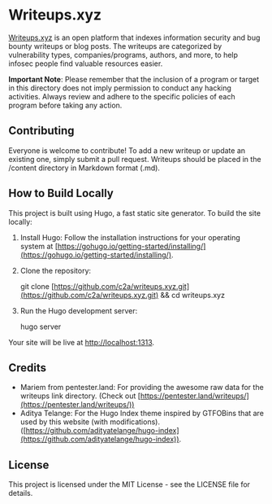 
# Writeups.xyz

[](https://github.com/c2a/writeups.xyz#writeupsxyz)

[Writeups.xyz](https://writeups.xyz) is an open platform that indexes information security and bug bounty writeups or blog posts. The writeups are categorized by vulnerability types, companies/programs, authors, and more, to help infosec people find valuable resources easier.

**Important Note**: Please remember that the inclusion of a program or target in this directory does not imply permission to conduct any hacking activities. Always review and adhere to the specific policies of each program before taking any action.

## Contributing

[](https://github.com/c2a/writeups.xyz#contributing)

Everyone is welcome to contribute! To add a new writeup or update an existing one, simply submit a pull request. Writeups should be placed in the /content directory in Markdown format (.md).

## How to Build Locally

[](https://github.com/c2a/writeups.xyz#how-to-build-locally)

This project is built using Hugo, a fast static site generator. To build the site locally:

1.  Install Hugo: Follow the installation instructions for your operating system at [https://gohugo.io/getting-started/installing/](https://gohugo.io/getting-started/installing/).
2.  Clone the repository: 

    git clone [https://github.com/c2a/writeups.xyz.git](https://github.com/c2a/writeups.xyz.git) && cd writeups.xyz

3.  Run the Hugo development server: 

    hugo server

Your site will be live at [http://localhost:1313](http://localhost:1313).

## Credits

[](https://github.com/c2a/writeups.xyz#credits)

-   Mariem from pentester.land: For providing the awesome raw data for the writeups link directory. (Check out [https://pentester.land/writeups/](https://pentester.land/writeups/))
-   Aditya Telange: For the Hugo Index theme inspired by GTFOBins that are used by this website (with modifications). ([https://github.com/adityatelange/hugo-index](https://github.com/adityatelange/hugo-index)).

## License

[](https://github.com/c2a/writeups.xyz#license)

This project is licensed under the MIT License - see the LICENSE file for details.

